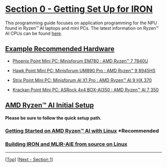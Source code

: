 <!---//===- README.md --------------------------*- Markdown -*-===//
//
// This file is licensed under the Apache License v2.0 with LLVM Exceptions.
// See https://llvm.org/LICENSE.txt for license information.
// SPDX-License-Identifier: Apache-2.0 WITH LLVM-exception
//
// Copyright (C) 2024, Advanced Micro Devices, Inc.
// 
//===----------------------------------------------------------------------===//-->

# <ins>Section 0 - Getting Set Up for IRON</ins>

This programming guide focuses on application programming for the NPU found in Ryzen™ AI laptops and mini PCs. The latest information on Ryzen™ AI CPUs can be found [here](https://www.amd.com/en/products/processors/consumer/ryzen-ai.html).

## <ins>Example Recommended Hardware</ins>

* [Phoenix Point Mini PC: Minisforum EM780 : AMD Ryzen™ 7 7840U](https://www.minisforum.com/collections/amd-series/products/minisforum-em780)
  
* [Hawk Point Mini PC: Minisforum UM890 Pro : AMD Ryzen™ 9 8945HS](https://www.minisforum.com/collections/amd-series/products/minisforum-um890-pro)

* [Strix Point Mini PC: Minisforum AI X1 Pro : AMD Ryzen™ AI 9 HX 370](https://www.minisforum.com/products/minisforum-ai-x1-pro)
  
* [Krackan Point Mini PC: ASRock 4x4 BOX-AI350 : AMD Ryzen™ AI 7 350](https://www.asrockind.com/en-gb/4X4%20BOX-AI350)

## <ins>AMD Ryzen™ AI Initial Setup</ins>

#### **Please be sure to follow the quick setup path.**

### [Getting Started on AMD Ryzen™ AI with Linux](../README.md) **\*Recommended**

### [Building IRON and MLIR-AIE from source on Linux](../../docs/Building.md)

-----
[[Top](..)] [[Next - Section 1](../section-1/)]
